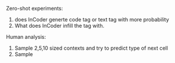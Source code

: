 
Zero-shot experiments:
1. does InCoder generte code tag or text tag with more probability
2. What does InCoder infill the <text> tag with.

Human analysis:
1. Sample 2,5,10 sized contexts and try to predict type of next cell
2. Sample 